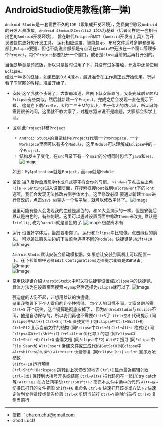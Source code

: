 ﻿AndroidStudio使用教程(第一弹)
===

`Android Studio`是一套面世不久的`IDE`（即集成开发环境），免费向谷歌及`Android`的开发人员发放。`Android Studio`以`IntelliJ IDEA`为基础（后者同样是一套相当出色的`Android`开发环境），
旨在取代`Eclipse`和`ADT`（`Android`开发者工具）为开发者提供更好的开发工具。
运行相应速度、智能提示、布局文件适时多屏预览等都比`Eclipse`要强，但也不能说全部都是有点现在`Studio`中无法在一个窗口管理多个`Project`，每个`Project`都要打开一个窗口，或者是`close`当前的后再打开别的。

当但是毕竟是预览版，所以只是暂时试用了下，并没有过多接触，开发中还是使用`Eclipse`。     
经过一年多的沉淀，如果已到0.8.4版本，最近准备在工作用正式开始使用，所以看了下官网的教程。准备开始了。

- 安装
    这个我就不多说了，大家都知道，官网下载安装即可。安装完成后界面和`Eclipse`有些类似，然后就新建一个`Project`，完成之后会发现一直在提示下载，
	这是在下载`Gradle`，大约二三十M的大小，由于伟大的防火墙，所以可能需要很长时间，这里就不教大家了，对程序猿来说不是难题，大家都会科学上网。
	
- 区别
    此`Project`非彼`Project`
    - `Android Studio`的目录结构(`Project`)代表一个`Workspace`，一个`Workspace`里面可以有多个`Module`，这里`Module`可以理解成`Eclipse`中的一个`Project`.
    - 结构发生了变化，在`src`目录下有一个`main`的分组同时包含了`java`和`res`.
	![Image](https://github.com/CharonChui/AndroidNote/blob/master/Pic/AndroidStudio_1.png?raw=true)
	
	如图：`MyApplication`就是`Project`，而`app`就是`Module`.
	
- 设置
   进入后你会发现字体或样式等不符合你的习惯。
   `Windows`下点击左上角`File` -> `Settings`进入设置页面，在搜索框搜`Font`找到`Colors&Font`下的`Font`选项，我们会发现无法修改右侧字体大小。这里修改必须
   要通过新建`Theme`进行修改的，点击`Save as`输入一个名字后，就可以修改字体了。
   	![Image](https://github.com/CharonChui/AndroidNote/blob/master/Pic/AndroidStudio_2.png?raw=true)

	这里可能有些人会发现我的主题是黑色的，和`IO`大会演示的一样，但是安装后默认是白色的，有些刺眼。这里可以通过设置页面中修改`Theme`来改变,
	默认是`Intellij`, 改为`Darcula`就是黑色的了.
	![Image](https://github.com/CharonChui/AndroidNote/blob/master/Pic/AndroidStudio_3.png?raw=true)
	很酷有木有.
	
- 运行
    设置好字体后，当然要走你了。
	运行和`Eclipse`中比较像，点击绿色的箭头。 可以通过箭头左边的下拉菜单选择不同的`Module`，快捷键是`Shift+F10`
	![Image](https://github.com/CharonChui/AndroidNote/blob/master/Pic/AndroidStudio_4.png?raw=true)

    `AndroidStudio`默认安装会启动模拟器，如果想让安装到真机上可以配置一下。在下拉菜单中选择`Edit Configurations`选择提示或者是`USB`设备。
	![Image](https://github.com/CharonChui/AndroidNote/blob/master/Pic/AndroidStudio_5.png?raw=true)	
	![Image](https://github.com/CharonChui/AndroidNote/blob/master/Pic/AndroidStudio_6.png?raw=true)	
	
- 常用快捷键介绍
    `AndroidStudio`中可以将快捷键设置成`Eclipse`中的快捷键。具体方法为在设置页面搜索`keymap`然后选择为`Eclipse`就可以了.
	![Image](https://github.com/CharonChui/AndroidNote/blob/master/Pic/AndroidStudio_7.png?raw=true)	
	
	强迫症的人伤不起，非想用默认的快捷键。     
	这里我整理下下个人常用的几个快捷键。 每个人的习惯不同，大家各取所需    
	`Ctrl+S`                   开个玩笑，这个键算是彻底废掉了， 因为`AndroidStudio`与`Eclipse`不同，他是自动保存的，所以我们再也不需要`Ctrl+S`了.
	`Ctrl+空格`                代码提示                    (同`Eclipse`中`Alt+/`)
	`Ctrl+Shjft+N`             查找文件                    (同`Eclipse`中`Ctrl+Shift+R`)
	`Ctrl+F12`                 显示当前文件的结构          (同`Eclipse`中`Ctrl+0`)
	`Ctrl+Alt+L`               格式化                      (同`Eclipse`中`Ctrl+Shift+F`)
	`Ctrl+Alt+O`               优化导入的包                (同`Eclipse`中`Ctrl+Shift+O`)
	`Ctrl+Q`                   查看文档                    (同`Eclipse`中`F2`)
	`Alt+F7`                   搜寻                        (同`Eclipse`中`File Search`)
	`Alt+Insert`               新建文件或生成代码(`GetSet`)(同`Eclipse`中`Alt+Shift+S后的操作`)
	`Alt+Enter`                快速修复                    (同`Eclipse`中`F1`)
	`Ctrl+P`                   显示方法参数                 
	`Shift+F10`                运行项目                   
	`Ctrl+Shift+Backspace`     跳转到上次修改的地方
	`Ctrl+E`                   显示最近编辑列表
	`Ctrl+[或]`                跳转到大括号开头或结尾
	`Ctrl+Alt+T`               把代码包在一起(加try catch等)
	`Alt+↑或↓`                 在方法间移动
	`Ctrl+Shift+F7`            高亮本文件中选中的代码
	`Alt+←或→`                 切换已打开的文件视图
	`Shift+F6`                 重命名
	`Ctrl+B`                   快速打开该类或方法
	`F2`                       快速定位到文件错误或警告位置
	`Ctrl+X`                   剪切当前行
	`Ctrl+Y`                   删除当前行
	`Ctrl+D`                   复制当前行
	
---

- 邮箱 ：charon.chui@gmail.com  
- Good Luck! 